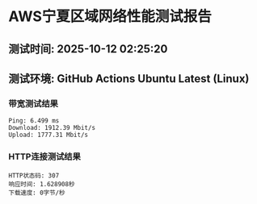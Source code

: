 # AWS宁夏区域网络性能测试报告
## 测试时间: 2025-10-12 02:25:20
## 测试环境: GitHub Actions Ubuntu Latest (Linux)

### 带宽测试结果
```
Ping: 6.499 ms
Download: 1912.39 Mbit/s
Upload: 1777.31 Mbit/s
```

### HTTP连接测试结果
```
HTTP状态码: 307
响应时间: 1.628908秒
下载速度: 0字节/秒
```

